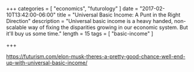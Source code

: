 +++
categories = [
  "economics",
  "futurology"
]
date = "2017-02-10T13:42:00-06:00"
title = "Universal Basic Income: A Punt in the Right Direction"
description = "Universal basic income is a heavy handed, non-scalable way of fixing the disparities growing in our economic system. But it'll buy us some time."
length = 15
tags = [
  "basic-income"
]

+++

https://futurism.com/elon-musk-theres-a-pretty-good-chance-well-end-up-with-universal-basic-income/